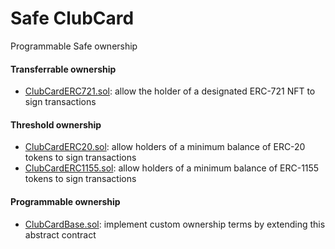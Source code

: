 # Safe ClubCard

Programmable Safe ownership

#### Transferrable ownership

- [ClubCardERC721.sol](contracts/ClubCardERC721.sol): allow the holder of a designated ERC-721 NFT to sign transactions

#### Threshold ownership

- [ClubCardERC20.sol](contracts/ClubCardERC20.sol): allow holders of a minimum balance of ERC-20 tokens to sign transactions
- [ClubCardERC1155.sol](contracts/ClubCardERC1155.sol): allow holders of a minimum balance of ERC-1155 tokens to sign transactions

#### Programmable ownership

- [ClubCardBase.sol](contracts/ClubCardBase.sol): implement custom ownership terms by extending this abstract contract
